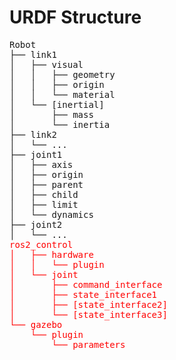 # URDF Structure 
<pre>
Robot
├── link1
│   ├── visual
│   │   ├── geometry
│   │   ├── origin
│   │   └── material
│   └── [inertial]
│       ├── mass
│       └── inertia
├── link2
│   └── ...
├── joint1
│   ├── axis
│   ├── origin
│   ├── parent
│   ├── child
│   ├── limit
│   └── dynamics
├── joint2
│   └── ...
<span├──  style="color:red">ros2_control
│   ├── hardware
│   │   └── plugin
│   └── joint
│       ├── command_interface
│       ├── state_interface1
│       ├── [state_interface2]
│       └── [state_interface3]
└── gazebo
    └── plugin
        └── parameters</span>
</pre>
